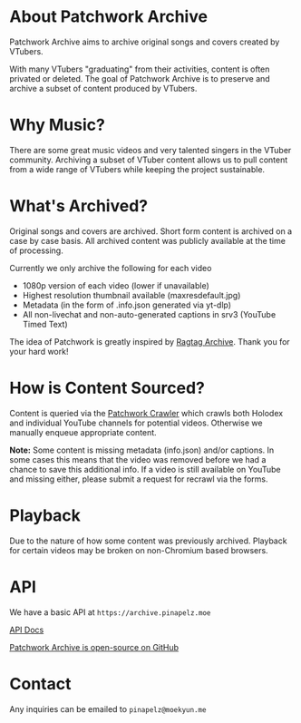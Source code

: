 # About Patchwork Archive
Patchwork Archive aims to archive original songs and covers created by VTubers.

With many VTubers "graduating" from their activities, content is often privated or deleted. The goal of Patchwork Archive is to preserve and archive a subset of content produced by VTubers.

# Why Music?
There are some great music videos and very talented singers in the VTuber community. Archiving a subset of VTuber content allows us to pull content from a wide range of VTubers while keeping the project sustainable.

# What's Archived?
Original songs and covers are archived. Short form content is archived on a case by case basis. All archived content was publicly available at the time of processing.

Currently we only archive the following for each video
- 1080p version of each video (lower if unavailable)
- Highest resolution thumbnail available (maxresdefault.jpg)
- Metadata (in the form of .info.json generated via yt-dlp)
- All non-livechat and non-auto-generated captions in srv3 (YouTube Timed Text)

The idea of Patchwork is greatly inspired by [Ragtag Archive](https://archive.ragtag.moe). Thank you for your hard work!

# How is Content Sourced?
Content is queried via the [Patchwork Crawler](https://github.com/Patchwork-Archive/Patchwork-Crawler) which crawls both Holodex and individual YouTube channels for potential videos. Otherwise we manually enqueue appropriate content.

**Note:** Some content is missing metadata (info.json) and/or captions. In some cases this means that the video was removed before we had a chance to save this additional info. If a video is still available on YouTube and missing either, please submit a request for recrawl via the forms.

# Playback
Due to the nature of how some content was previously archived. Playback for certain videos may be broken on non-Chromium based browsers.

# API
We have a basic API at `https://archive.pinapelz.moe`

[API Docs](https://knowledge.pinapelz.com/repos/patchwork-archive-api.html)

[Patchwork Archive is open-source on GitHub](https://github.com/Patchwork-Archive)


# Contact
Any inquiries can be emailed to `pinapelz@moekyun.me`  
